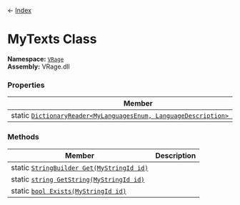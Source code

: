 ← [Index](index)
# MyTexts Class
**Namespace:** [`VRage`](VRage)  
**Assembly:** VRage.dll  
### Properties
|Member|Description|
|---|---|
|static [`DictionaryReader<MyLanguagesEnum, LanguageDescription> Languages`](VRage.Languages)||
### Methods
|Member|Description|
|---|---|
|static [`StringBuilder Get(MyStringId id)`](VRage.Get)||
|static [`string GetString(MyStringId id)`](VRage.GetString)||
|static [`bool Exists(MyStringId id)`](VRage.Exists)||
